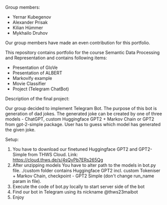Group members: 
- Yernar Kubegenov
- Alexander Prisak
- Kilian Hümmer
- Mykhailo Druhov

Our group members have made an even contribution for this portfolio.

This repository contains portfolio for the course Semantic Data Processing and Representation
and contains following items:
 - Presentation of GloVe
 - Presentation of ALBERT
 - Markovify example
 - Movie Classifier
 - Project (Telegram ChatBot)


Description of the final project:

Our group decided to implement Telegram Bot. The purpose of this bot is generation of dad jokes. The generated joke can be created by one of three models - ChatGPT, custom Huggingface GPT2 + Markov Chain or GPT2 from gpt-2-simple package. User has to guess which model has generated the given joke. 

Setup:
1. You have to download our finetuned Huggingface GPT2 and GPT2-Simple from THWS Cloud. Link: https://cloud.thws.de/s/4sQyPb7ERs265Qg
2. After unzipping models You have to alter path to the models in bot.py file. ./custom folder contains Huggingface GPT2 incl. custom Tokeniser + Markov Chain, checkpoint - GPT2 Simple (don't change run_name param in file).
3. Execute the code of bot.py locally to start server side of the bot
4. Find our bot in Telegram using its nickname @thws23maibot
5. Enjoy